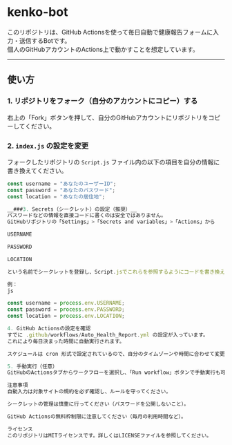 # kenko-bot

このリポジトリは、GitHub Actionsを使って毎日自動で健康報告フォームに入力・送信するBotです。  
個人のGitHubアカウントのActions上で動かすことを想定しています。

---

## 使い方

### 1. リポジトリをフォーク（自分のアカウントにコピー）する

右上の「Fork」ボタンを押して、自分のGitHubアカウントにリポジトリをコピーしてください。

### 2. `index.js` の設定を変更

フォークしたリポジトリの `Script.js` ファイル内の以下の項目を自分の情報に書き換えてください。

```js
const username = "あなたのユーザーID";
const password = "あなたのパスワード";
const location = "あなたの居住地";

__###3. Secrets（シークレット）の設定（推奨）__
パスワードなどの情報を直接コードに書くのは安全ではありません。
GitHubリポジトリの「Settings」>「Secrets and variables」>「Actions」から

USERNAME

PASSWORD

LOCATION

という名前でシークレットを登録し、Script.jsでこれらを参照するようにコードを書き換えることを推奨します。

例：
js

const username = process.env.USERNAME;
const password = process.env.PASSWORD;
const location = process.env.LOCATION;

4. GitHub Actionsの設定を確認
すでに .github/workflows/Auto_Health_Report.yml の設定が入っています。
これにより毎日決まった時間に自動実行されます。

スケジュールは cron 形式で設定されているので、自分のタイムゾーンや時間に合わせて変更できます。

5. 手動実行（任意）
GitHubのActionsタブからワークフローを選択し、「Run workflow」ボタンで手動実行も可能です。

注意事項
自動入力は対象サイトの規約を必ず確認し、ルールを守ってください。

シークレットの管理は慎重に行ってください（パスワードを公開しないこと）。

GitHub Actionsの無料枠制限に注意してください（毎月の利用時間など）。

ライセンス
このリポジトリはMITライセンスです。詳しくはLICENSEファイルを参照してください。
